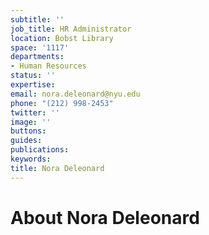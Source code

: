 ```yaml
---
subtitle: ''
job_title: HR Administrator
location: Bobst Library
space: '1117'
departments:
- Human Resources
status: ''
expertise: 
email: nora.deleonard@nyu.edu
phone: "(212) 998-2453"
twitter: ''
image: ''
buttons: 
guides: 
publications: 
keywords: 
title: Nora Deleonard
---
```


# About Nora Deleonard